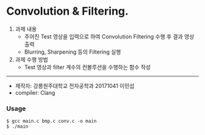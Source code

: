 # Convolution & Filtering.
1. 과제 내용
    - 주어진 Test 영상을 입력으로 하여 Convolution Filtering 수행 후 결과 영상 출력
    - Blurring, Sharpening 등의 Filtering 실행
2. 과제 수행 방법
    - Test 영상과 filter 계수의 컨볼루션을 수행하는 함수 작성
---
- 제작자: 강릉원주대학교 전자공학과 20171041 이민섭
- compiler: Clang
### Usage
```shell
$ gcc main.c bmp.c conv.c -o main
$ ./main
```